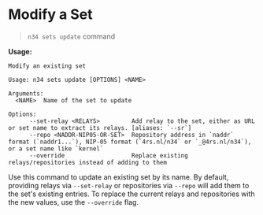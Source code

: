 # Modify a Set

> `n34 sets update` command

**Usage:**
```
Modify an existing set

Usage: n34 sets update [OPTIONS] <NAME>

Arguments:
  <NAME>  Name of the set to update

Options:
      --set-relay <RELAYS>         Add relay to the set, either as URL or set name to extract its relays. [aliases: `--sr`]
      --repo <NADDR-NIP05-OR-SET>  Repository address in `naddr` format (`naddr1...`), NIP-05 format (`4rs.nl/n34` or `_@4rs.nl/n34`), or a set name like `kernel`
      --override                   Replace existing relays/repositories instead of adding to them
```

Use this command to update an existing set by its name. By default, providing
relays via `--set-relay` or repositories via `--repo` will add them to the set's
existing entries. To replace the current relays and repositories with the new
values, use the `--override` flag.

[passing repositories]: /commands.html#passing-repositories
